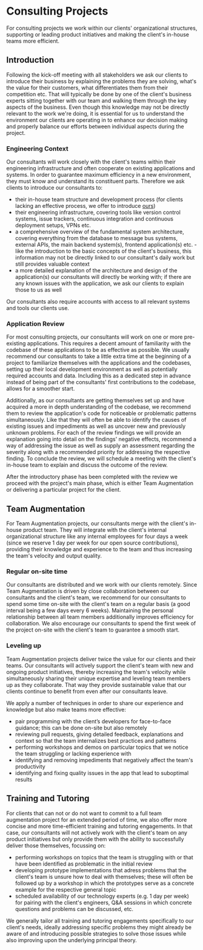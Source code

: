 # Consulting Projects

For consulting projects we work within our clients' organizational structures,
supporting or leading product initiatives and making the client's in-house teams
more efficient.

## Introduction

Following the kick-off meeting with all stakeholders we ask our clients to introduce
their business by explaining the problems they are solving,
what's the value for their customers, what differentiates them from
their competition etc. That will typically be done by one of the client's
business experts sitting together with our team and walking them through the key
aspects of the business. Even though this knowledge may not be directly relevant to
the work we're doing, it is essential for us to understand the environment our
clients are operating in to enhance our decision making and properly balance
our efforts between individual aspects during the project.

### Engineering Context

Our consultants will work closely with the client's teams within their
engineering infrastructure and often cooperate on existing applications and systems.
In order to guarantee maximum efficiency in a new environment, they must know and
understand its constituent parts. Therefore we ask clients to introduce our
consultants to:

- their in-house team structure and development process (for clients lacking an
  effective process, we offer to introduce [ours](./../../development-process))
- their engineering infrastructure, covering tools like version control systems,
  issue trackers, continuous integration and continuous deployment setups, VPNs
  etc.
- a comprehensive overview of the fundamental system architecture, covering everything
  from the database to message bus systems, external APIs, the main backend
  system(s), frontend application(s) etc. - like the introduction to the
  basic concepts of the client's business, this information may not be directly
  linked to our consultant's daily work but still provides valuable context
- a more detailed explanation of the architecture and design of the
  application(s) our consultants will directly be working with; if there are any
  known issues with the application, we ask our clients to explain those to us
  as well

Our consultants also require accounts with access to all relevant systems
and tools our clients use.

### Application Review

For most consulting projects, our consultants will work on one or more
pre-existing applications. This requires a decent amount of familiarity with the codebase of
these applications to be as effective as possible. We usually recommend our consultants to
take a little extra time at the beginning of a project to familiarize themselves
with the applications and the codebases, setting up their local development
environment as well as potentially required accounts and data. Including this as a
dedicated step in advance instead of being part of the consultants' first contributions to the
codebase, allows for a smoother start.

Additionally, as our consultants are getting themselves set up and have acquired a more in depth
understanding of the codebase, we recommend them to review the application's code for
noticeable or problematic patterns simultaneously. Like that they will often
be able to identify the causes of existing issues and impediments as well as
uncover new and previously unknown problems. For each of the review findings we
will provide an explanation going into detail on the findings' negative effects,
recommend a way of addressing the issue as well as supply an assessment regarding the
severity along with a recommended priority for addressing the respective
finding. To conclude the review, we will schedule a meeting with the client's
in-house team to explain and discuss the outcome of the review.

After the introductory phase has been completed with the review we proceed with
the project's main phase, which is either Team Augmentation or delivering a
particular project for the client.

## Team Augmentation

For Team Augmentation projects, our consultants merge with the client's in-house
product team. They will integrate with the client's internal organizational
structure like any internal employees for four days a week (since we reserve 1 day
per week for our open source contributions), providing their knowledge and
experience to the team and thus increasing the team's velocity and output quality.

### Regular on-site time

Our consultants are distributed and we work with our clients remotely. Since
Team Augmentation is driven by close collaboration between our consultants and
the client's team, we recommend for our consultants to spend some time
on-site with the client's team on a regular basis (a good interval being a few
days every 6 weeks). Maintaining the personal relationship between all team members
additionally improves efficiency for collaboration. 
We also encourage our consultants to spend the first week
of the project on-site with the client's team to guarantee a smooth start.

### Leveling up

Team Augmentation projects deliver twice the value for our clients and their teams.
Our consultants will actively support the client's team with new and ongoing
product initiatives, thereby increasing the team's velocity while simultaneously sharing their
unique expertise and leveling team members up as they collaborate. That way they
provide sustainable value that our clients continue to benefit from even after
our consultants leave.

We apply a number of techniques in order to share our experience and knowledge
but also make teams more effective:

- pair programming with the client’s developers for face-to-face guidance; this
  can be done on-site but also remotely
- reviewing pull requests, giving detailed feedback, explanations and context so
  that the team internalizes best practices and patterns
- performing workshops and demos on particular topics that we notice the team
  struggling or lacking experience with
- identifying and removing impediments that negatively affect the team's
  productivity
- identifying and fixing quality issues in the app that lead to suboptimal
  results

## Training and Tutoring

For clients that can not or do not want to commit to a full team
augmentation project for an extended period of time, we also offer
more concise and more time-efficient training and tutoring engagements. In that case, our
consultants will not actively work with the client's team on any product
initiatives but only provide them with the ability to successfully deliver those themselves,
focussing on:

- performing workshops on topics that the team is struggling with or that have
  been identified as problematic in the initial review
- developing prototype implementations that adress problems that the client's
  team is unsure how to deal with themselves; these will often be followed up by a
  workshop in which the prototypes serve as a concrete example for the
  respective general topic
- scheduled availability of our technology experts (e.g. 1 day per week) for
  pairing with the client's engineers, Q&A sessions in which concrete questions
  and problems can be discussed, etc.

We generally tailor all training and tutoring engagements specifically to our
client's needs, ideally addressing specific problems they might already be aware of and
introducing possible strategies to solve those issues while also improving upon the underlying principal theory.
